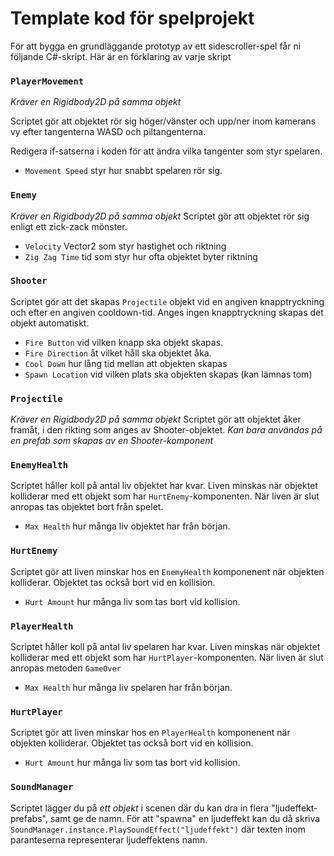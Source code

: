# Template kod för spelprojekt

För att bygga en grundläggande prototyp av ett sidescroller-spel får ni följande C#-skript. Här är en förklaring av varje skript


### `PlayerMovement`
*Kräver en Rigidbody2D på samma objekt*

Scriptet gör att objektet rör sig höger/vänster och upp/ner inom kamerans vy efter tangenterna WASD och piltangenterna.

Redigera if-satserna i koden för att ändra vilka tangenter som styr spelaren.

* `Movement Speed` styr hur snabbt spelaren rör sig.

### `Enemy`
*Kräver en Rigidbody2D på samma objekt*
Scriptet gör att objektet rör sig enligt ett zick-zack mönster.

* `Velocity` Vector2 som styr hastighet och riktning
* `Zig Zag Time` tid som styr hur ofta objektet byter riktning

### `Shooter`
Scriptet gör att det skapas `Projectile` objekt vid en angiven knapptryckning och efter en angiven cooldown-tid. Anges ingen knapptryckning skapas det objekt automatiskt.

* `Fire Button` vid vilken knapp ska objekt skapas.
* `Fire Direction` åt vilket håll ska objektet åka.
* `Cool Down` hur lång tid mellan att objekten skapas
* `Spawn Location` vid vilken plats ska objekten skapas (kan lämnas tom)


### `Projectile`
*Kräver en Rigidbody2D på samma objekt*
Scriptet gör att objektet åker framåt, i den rikting som anges av Shooter-objektet. *Kan bara användas på en prefab som skapas av en Shooter-komponent*

### `EnemyHealth`

Scriptet håller koll på antal liv objektet har kvar. Liven minskas när objektet kolliderar med ett objekt som har `HurtEnemy`-komponenten. När liven är slut anropas tas objektet bort från spelet.

* `Max Health` hur många liv objektet har från början.

### `HurtEnemy`

Scriptet gör att liven minskar hos en `EnemyHealth` komponenent när objekten kolliderar. Objektet tas också bort vid en kollision.

* `Hurt Amount` hur många liv som tas bort vid kollision.

### `PlayerHealth`
Scriptet håller koll på antal liv spelaren har kvar. Liven minskas när objektet kolliderar med ett objekt som har `HurtPlayer`-komponenten. När liven är slut anropas metoden `GameOver`

* `Max Health` hur många liv spelaren har från början.


### `HurtPlayer`

Scriptet gör att liven minskar hos en `PlayerHealth` komponenent när objekten kolliderar. Objektet tas också bort vid en kollision.

* `Hurt Amount` hur många liv som tas bort vid kollision.

### `SoundManager`

Scriptet lägger du på *ett objekt* i scenen där du kan dra in flera "ljudeffekt-prefabs", samt ge de namn. För att "spawna" en ljudeffekt kan du då skriva `SoundManager.instance.PlaySoundEffect("ljudeffekt")` där texten inom paranteserna representerar ljudeffektens namn.





